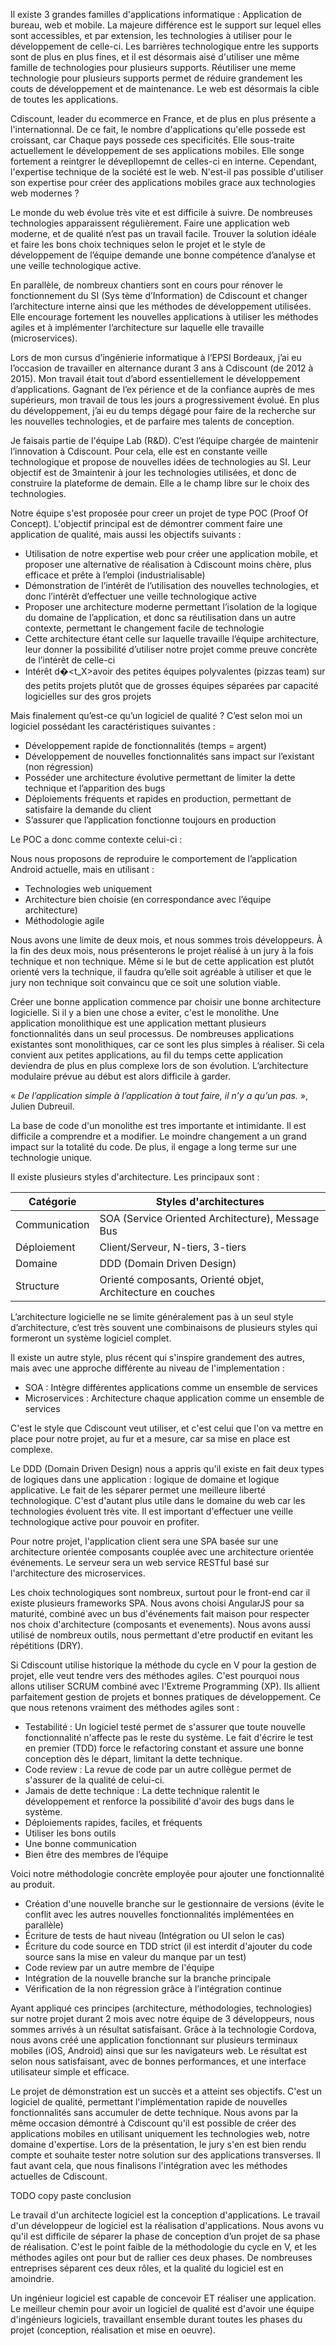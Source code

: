 Il existe 3 grandes familles d'applications informatique : Application de bureau, web et mobile. La majeure différence est le support sur lequel elles sont accessibles, et par extension, les technologies à utiliser pour le développement de celle-ci. Les barrières technologique entre les supports sont de plus en plus fines, et il est désormais aisé d'utiliser une même famille de technologies pour plusieurs supports. Réutiliser une meme technologie pour plusieurs supports permet de réduire grandement les couts de développement et de maintenance. Le web est désormais la cible de toutes les applications.

Cdiscount, leader du ecommerce en France, et de plus en plus présente a l'internationnal. De ce fait, le nombre d'applications qu'elle possede est croissant, car Chaque pays possede ces specificités. Elle sous-traite actuellement le développement de ses applications mobiles. Elle songe fortement a reintgrer le dévepllopemnt de celles-ci en interne. Cependant, l'expertise technique de la société est le web. N'est-il pas possible d'utiliser son expertise pour créer des applications mobiles grace aux technologies web modernes ?

Le monde du web évolue très vite et est difficile à suivre. De nombreuses technologies apparaissent régulièrement. Faire une application web moderne, et de qualité n’est pas un travail facile. Trouver la solution idéale et faire les bons choix techniques selon le projet et le style de développement de l’équipe demande une bonne compétence d’analyse et une veille technologique active.

En parallèle, de nombreux chantiers sont en cours pour rénover le fonctionnement du SI (Sys tème d’Information) de Cdiscount et changer l’architecture interne ainsi que les méthodes de développement utilisées. Elle encourage fortement les nouvelles applications à utiliser les méthodes agiles et à implémenter l’architecture sur laquelle elle travaille (microservices). 

Lors de mon cursus d’ingénierie informatique à l’EPSI Bordeaux, j’ai eu l’occasion de travailler en alternance durant 3 ans à Cdiscount (de 2012 à 2015). Mon travail était tout d’abord essentiellement le développement d’applications. Gagnant de l’ex périence et de la confiance auprès de mes supérieurs, mon travail de tous les jours a progressivement évolué. En plus du développement, j’ai eu du temps dégagé pour faire de la recherche sur les nouvelles technologies, et de parfaire mes talents de conception. 

Je faisais partie de l'équipe Lab (R&D). C’est l’équipe chargée de maintenir l’innovation à Cdiscount. Pour cela, elle est en constante veille technologique et propose de nouvelles idées de technologies au SI. Leur objectif est de 3maintenir à jour les technologies utilisées, et donc de construire la plateforme de demain. Elle a le champ libre sur le choix des technologies.

Notre équipe s'est proposée pour creer un projet de type POC (Proof Of Concept). L'objectif principal est de démontrer comment faire une application de qualité, mais aussi les objectifs suivants : 

* Utilisation de notre expertise web pour créer une application mobile, et proposer une alternative de réalisation à Cdiscount moins chère, plus efficace et prête à l’emploi (industrialisable) 
* Démonstration de l’intérêt de l’utilisation des nouvelles technologies, et donc l’intérêt d’effectuer une veille technologique active
* Proposer une architecture moderne permettant l’isolation de la logique du domaine de l’application, et donc sa réutilisation dans un autre contexte, permettant le changement facile de technologie
* Cette architecture étant celle sur laquelle travaille l’équipe architecture, leur donner la possibilité d’utiliser notre projet comme preuve concrète de l’intérêt de celle-ci 
* Intérêt d�<t_X>avoir des petites équipes polyvalentes (pizzas team) sur des petits projets plutôt que de grosses équipes séparées par capacité logicielles sur des gros projets

Mais finalement qu’est-ce qu’un logiciel de qualité ? C’est selon moi un logiciel possédant les caractéristiques suivantes :

* Développement rapide de fonctionnalités (temps = argent)
* Développement de nouvelles fonctionnalités sans impact sur l’existant (non régression)
* Posséder une architecture évolutive permettant de limiter la dette technique et l’apparition des bugs
* Déploiements fréquents et rapides en production, permettant de satisfaire la demande du client
* S’assurer que l’application fonctionne toujours en production

Le POC a donc comme contexte celui-ci : 

Nous nous proposons de reproduire le comportement de l’application Android actuelle, mais en
utilisant :

* Technologies web uniquement
* Architecture bien choisie (en correspondance avec l’équipe architecture)
* Méthodologie agile

Nous avons une limite de deux mois, et nous sommes trois développeurs. À la fin des deux mois, nous présenterons le projet réalisé à un jury à la fois technique et non technique. Même si le but de cette application est plutôt orienté vers la technique, il faudra qu’elle soit agréable à utiliser et que le jury non technique soit convaincu que ce soit une solution viable.

Créer une bonne application commence par choisir une bonne architecture logicielle. Si il y a bien une chose a eviter, c'est le monolithe. Une application monolithique est une application mettant plusieurs fonctionnalités dans un seul processus. De nombreuses applications existantes sont monolithiques, car ce sont les plus simples à réaliser. Si cela convient aux petites applications, au fil du temps cette application deviendra de plus en plus complexe lors de son évolution. L’architecture modulaire prévue au début est alors difficile à garder.

« *De l’application simple à l’application à tout faire, il n’y a qu’un pas.* », Julien Dubreuil.

La base de code d'un monolithe est tres importante et intimidante. Il est difficile a comprendre et a modifier. Le moindre changement a un grand impact sur la totalité du code. De plus, il engage a long terme sur une technologie unique. 

Il existe plusieurs styles d'architecture. Les principaux sont :

| Catégorie | Styles d'architectures |
| --- | --- |
| Communication | SOA (Service Oriented Architecture), Message Bus |
| Déploiement | Client/Serveur, N-tiers, 3-tiers |
| Domaine | DDD (Domain Driven Design) |
| Structure | Orienté composants, Orienté objet, Architecture en couches |

L’architecture logicielle ne se limite généralement pas à un seul style d’architecture, c’est très souvent une combinaisons de plusieurs styles qui formeront un système logiciel complet.

Il existe un autre style, plus récent qui s'inspire grandement des autres, mais avec une approche différente au niveau de l'implementation :

* SOA : Intègre différentes applications comme un ensemble de services 
* Microservices : Architecture chaque application comme un ensemble de services

C'est le style que Cdiscount veut utiliser, et c'est celui que l'on va mettre en place pour notre projet, au fur et a mesure, car sa mise en place est complexe. 

Le DDD (Domain Driven Design) nous a appris qu'il existe en fait deux types de logiques dans une application : logique de domaine et logique applicative. Le fait de les séparer permet une meilleure liberté technologique. C'est d'autant plus utile dans le domaine du web car les technologies évoluent très vite. Il est important d'effectuer une veille technologique active pour pouvoir en profiter.

Pour notre projet, l'application client sera une SPA basée sur une architecture orientée composants couplée avec une architecture orientée événements. Le serveur sera un web service RESTful basé sur l'architecture des microservices.

Les choix technologiques sont nombreux, surtout pour le front-end car il existe plusieurs frameworks SPA. Nous avons choisi AngularJS pour sa maturité, combiné avec un bus d'événements fait maison pour respecter nos choix d'architecture (composants et evenements). Nous avons aussi utilisé de nombreux outils, nous permettant d'etre productif en evitant les répétitions (DRY).

Si Cdiscount utilise historique la méthode du cycle en V pour la gestion de projet, elle veut tendre vers des méthodes agiles. C'est pourquoi nous allons utiliser SCRUM combiné avec l'Extreme Programming (XP). Ils allient parfaitement gestion de projets et bonnes pratiques de développement. Ce que nous retenons vraiment des méthodes agiles sont :

* Testabilité : Un logiciel testé permet de s'assurer que toute nouvelle fonctionnalité n'affecte pas le reste du système. Le fait d'écrire le test en premier (TDD) force le refactoring constant et assure une bonne conception dès le départ, limitant la dette technique.
* Code review : La revue de code par un autre collègue permet de s'assurer de la qualité de celui-ci.
* Jamais de dette technique : La dette technique ralentit le développement et renforce la possibilité d'avoir des bugs dans le système.
* Déploiements rapides, faciles, et fréquents
* Utiliser les bons outils
* Une bonne communication
* Bien être des membres de l’équipe

Voici notre méthodologie concrète employée pour ajouter une fonctionnalité au produit.

* Création d'une nouvelle branche sur le gestionnaire de versions (évite le conflit avec les autres nouvelles fonctionnalités implémentées en parallèle)
* Écriture de tests de haut niveau (Intégration ou UI selon le cas)
* Écriture du code source en TDD strict (il est interdit d'ajouter du code source sans la mise en valeur du manque par un test)
* Code review par un autre membre de l'équipe
* Intégration de la nouvelle branche sur la branche principale
* Vérification de la non régression grâce à l’intégration continue

Ayant appliqué ces principes (architecture, méthodologies, technologies) sur notre projet durant 2 mois avec notre équipe de 3 développeurs, nous sommes arrivés à un résultat satisfaisant. Grâce à la technologie Cordova, nous avons créé une application fonctionnant sur plusieurs terminaux mobiles (iOS, Android) ainsi que sur les navigateurs web. Le résultat est selon nous satisfaisant, avec de bonnes performances, et une interface utilisateur simple et efficace. 

Le projet de démonstration est un succès et a atteint ses objectifs. C'est un logiciel de qualité, permettant l'implémentation rapide de nouvelles fonctionnalités sans accumuler de dette technique. Nous avons par la même occasion démontré à Cdiscount qu'il est possible de créer des applications mobiles en utilisant uniquement les technologies web, notre domaine d'expertise. Lors de la présentation, le jury s'en est bien rendu compte et souhaite tester notre solution sur des applications transverses. Il faut avant cela, que nous finalisons l'intégration avec les méthodes actuelles de Cdiscount.

TODO copy paste conclusion

Le travail d'un architecte logiciel est la conception d'applications. Le travail d'un développeur de logiciel est la réalisation d'applications. Nous avons vu qu'il est difficile de séparer la phase de conception d’un projet de sa phase de réalisation. C'est le point faible de la méthodologie du cycle en V, et les méthodes agiles ont pour but de rallier ces deux phases. De nombreuses entreprises séparent ces deux rôles, et la qualité du logiciel est en amoindrie.

Un ingénieur logiciel est capable de concevoir ET réaliser une application. Le meilleur chemin pour avoir un logiciel de qualité est d'avoir une équipe d'ingénieurs logiciels, travaillant ensemble durant toutes les phases du projet (conception, réalisation et mise en oeuvre). 
